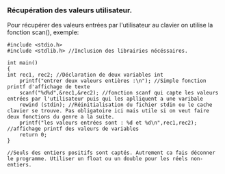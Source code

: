 ### Récupération des valeurs utilisateur.

Pour récupérer des valeurs entrées par l'utilisateur au clavier on utilise la fonction scan(), exemple:

```
#include <stdio.h>
#include <stdlib.h> //Inclusion des librairies nécéssaires.

int main()
{
int rec1, rec2; //Déclaration de deux variables int
    printf("entrer deux valeurs entières :\n"); //Simple fonction printf d'affichage de texte
    scanf("%d%d",&rec1,&rec2); //fonction scanf qui capte les valeurs entrées par l'utilisateur puis qui les aplliquent a une varibale
    rewind (stdin); //Réinitialisation du fichier stdin ou le cache clavier se trouve. Pas obligatoire ici mais utile si on veut faire deux fonctions du genre a la suite.
    printf("les valeurs entrées sont : %d et %d\n",rec1,rec2); //affichage printf des valeurs de variables
    return 0;
}

//Seuls des entiers positifs sont captés. Autrement ca fais déconner le programme. Utiliser un float ou un double pour les réels non-entiers.
```
